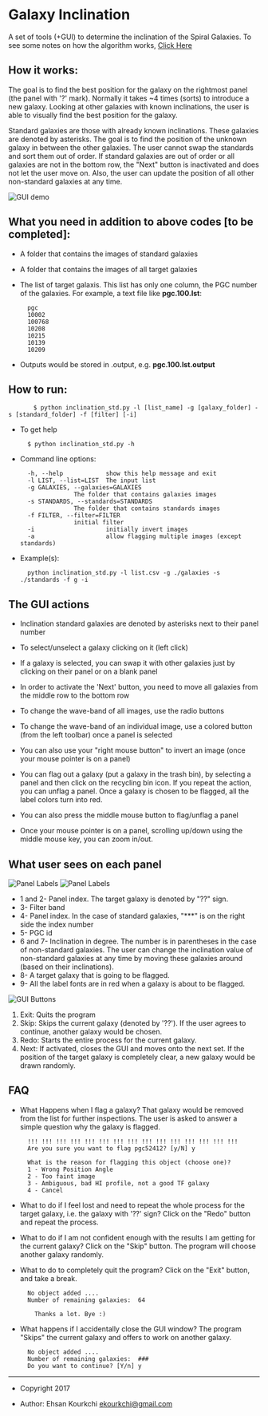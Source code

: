 # Galaxy Inclination

A set of tools (+GUI) to determine the inclination of the Spiral Galaxies. To see some notes on how the algorithm works, [Click Here](https://github.com/ekourkchi/galaxy_inclination/files/1524526/galaxy_sorting.pdf)

## How it works:
    
The goal is to find the best position for the galaxy on the rightmost panel (the panel with '?' mark). Normally it takes ~4 times (sorts) to introduce a new galaxy. Looking at other galaxies with known inclinations, the user is able to visually find the best position for the galaxy.
      
Standard galaxies are those with already known inclinations. These galaxies are denoted by asterisks. The goal is to find the position of the unknown galaxy in between the other galaxies. The user cannot swap the standards and sort them out of order. If standard galaxies are out of order or all galaxies are not in the bottom row, the "Next" button is inactivated and does not let the user move on. Also, the user can update the position of all other non-standard galaxies at any time. 

 ![GUI demo](https://user-images.githubusercontent.com/13570487/33522035-a237c686-d786-11e7-9efc-df7e53b24940.png "GUI demo")
 
## What you need in addition to above codes [to be completed]:
    
   - A folder that contains the images of standard galaxies
   - A folder that contains the images of all target galaxies
   - The list of target galaxis. This list has only one column, the PGC number of the galaxies. For example, a text file like **pgc.100.lst**:
           
           pgc
           10002   
           100768
           10208
           10215
           10139
           10209

   - Outputs would be stored in <input-list>.output, e.g. **pgc.100.lst.output**
   
## How to run:

           $ python inclination_std.py -l [list_name] -g [galaxy_folder] -s [standard_folder] -f [filter] [-i]

   - To get help
   
           $ python inclination_std.py -h
   
   - Command line options:
           
           -h, --help            show this help message and exit
           -l LIST, --list=LIST  The input list
           -g GALAXIES, --galaxies=GALAXIES
                        The folder that contains galaxies images
           -s STANDARDS, --standards=STANDARDS
                        The folder that contains standards images
           -f FILTER, --filter=FILTER
                        initial filter
           -i                    initially invert images
           -a                    allow flagging multiple images (except standards)

   - Example(s):
       
           python inclination_std.py -l list.csv -g ./galaxies -s ./standards -f g -i
           

## The GUI actions
 
   - Inclination standard galaxies are denoted by asterisks next to their panel number
   - To select/unselect a galaxy clicking on it (left click)
   - If a galaxy is selected, you can swap it with other galaxies just by clicking on their panel or on a blank panel
   - In order to activate the 'Next' button, you need to move all galaxies from the middle row to the bottom row
   - To change the wave-band of all images, use the radio buttons
   - To change the wave-band of an individual image, use a colored button (from the left toolbar) once a panel is selected
   - You can also use your "right mouse button" to invert an image (once your mouse pointer is on a panel)

   - You can flag out a galaxy (put a galaxy in the trash bin), by selecting a panel and then click on the recycling bin icon. If you repeat the action, you can unflag a panel. Once a galaxy is chosen to be flagged, all the label colors turn into red.
   - You can also press the middle mouse button to flag/unflag a panel
   - Once your mouse pointer is on a panel, scrolling up/down using the middle mouse key, you can zoom in/out.



## What user sees on each panel
 
 ![Panel Labels](https://user-images.githubusercontent.com/13570487/33522617-f9e62040-d794-11e7-82a8-f9a294169844.png "Panel Labels")
 ![Panel Labels](https://user-images.githubusercontent.com/13570487/33522626-21c0b544-d795-11e7-88b8-e74e599a054b.png "Panel Labels")

* 1 and 2- Panel index. The target galaxy is denoted by "??" sign. 
* 3- Filter band
* 4- Panel index. In the case of standard galaxies, "***" is on the right side the index number
* 5- PGC id 
* 6 and 7- Inclination in degree. The number is in parentheses in the case of non-standard galaxies. The user can change the inclination value of non-standard galaxies at any time by moving these galaxies around (based on their inclinations).
* 8- A target galaxy that is going to be flagged.
* 9- All the label fonts are in red when a galaxy is about to be flagged.
 
 ![GUI Buttons](https://user-images.githubusercontent.com/13570487/33522891-5660f80c-d79c-11e7-89c7-0539f4d3c975.png "GUI Buttons")
 
1. Exit: Quits the program
2. Skip: Skips the current galaxy (denoted by '??'). If the user agrees to continue, another galaxy would be chosen.
3. Redo: Starts the entire process for the current galaxy. 
4. Next: If activated, closes the GUI and moves onto the next set. If the position of the target galaxy is completely clear, a new galaxy would be drawn randomly.

## FAQ
 
   - What Happens when I flag a galaxy? That galaxy would be removed from the list for further inspections. The user is asked to answer a simple question why the galaxy is flagged. 
   
           !!! !!! !!! !!! !!! !!! !!! !!! !!! !!! !!! !!! !!! !!! !!!
           Are you sure you want to flag pgc52412? [y/N] y

           What is the reason for flagging this object (choose one)?
           1 - Wrong Position Angle
           2 - Too faint image
           3 - Ambiguous, bad HI profile, not a good TF galaxy
           4 - Cancel


   - What to do if I feel lost and need to repeat the whole process for the target galaxy, i.e. the galaxy with '??' sign? Click on the "Redo" button and repeat the process.
   
   - What to do if I am not confident enough with the results I am getting for the current galaxy? Click on the "Skip" button. The program will choose another galaxy randomly.
   
   - What to do to completely quit the program? Click on the "Exit" button, and take a break. 

           No object added ....
           Number of remaining galaxies:  64

             Thanks a lot. Bye :)

   - What happens if I accidentally close the GUI window? The program "Skips" the current galaxy and offers to work on another galaxy.
           
           No object added ....
           Number of remaining galaxies:  ###
           Do you want to continue? [Y/n] y

    
    
    
    
- - - -
 * Copyright 2017

 * Author: Ehsan Kourkchi <ekourkchi@gmail.com>
